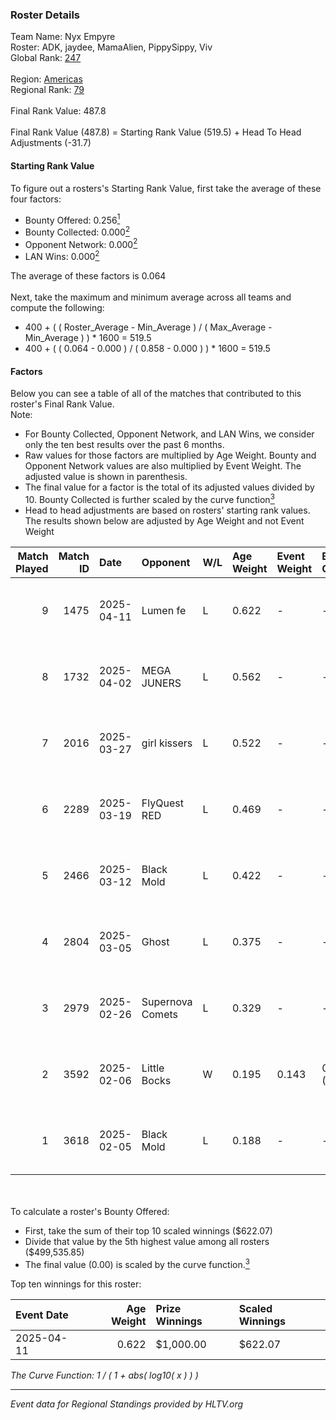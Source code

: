 ### Roster Details<br />
Team Name: Nyx Empyre<br />
Roster: ADK, jaydee, MamaAlien, PippySippy, Viv<br />
Global Rank: [247](../../standings_global_2025_07_07.md)<br />
<br />
Region: [Americas]( ../../standings_americas_2025_07_07.md)<br />
Regional Rank: [79]( ../../standings_americas_2025_07_07.md)<br />
<br />
Final Rank Value:  487.8<br />
<br />
Final Rank Value (487.8) = Starting Rank Value (519.5) + Head To Head Adjustments (-31.7)<br />

#### Starting Rank Value<br />
To figure out a rosters's Starting Rank Value, first take the average of these four factors:<br />
- Bounty Offered: 0.256[<sup>1</sup>](#table2)
- Bounty Collected: 0.000[<sup>2</sup>](#table1)
- Opponent Network: 0.000[<sup>2</sup>](#table1)
- LAN Wins: 0.000[<sup>2</sup>](#table1)

The average of these factors is 0.064<br />
<br />
Next, take the maximum and minimum average across all teams and compute the following:<br />
- 400 + ( ( Roster_Average - Min_Average ) / ( Max_Average - Min_Average ) ) * 1600 = 519.5
- 400 + ( ( 0.064 - 0.000 ) / ( 0.858 - 0.000 ) ) * 1600 = 519.5


#### Factors<br />
Below you can see a table of all of the matches that contributed to this roster's Final Rank Value.<br />
Note:<br />

- For Bounty Collected, Opponent Network, and LAN Wins, we consider only the ten best results over the past 6 months.
- Raw values for those factors are multiplied by Age Weight. Bounty and Opponent Network values are also multiplied by Event Weight. The adjusted value is shown in parenthesis.
- The final value for a factor is the total of its adjusted values divided by 10. Bounty Collected is further scaled by the curve function[<sup>3</sup>](#curveFunction)
- Head to head adjustments are based on rosters' starting rank values. The results shown below are adjusted by Age Weight and not Event Weight
<span id="table1"></span><br />


| Match Played | Match ID | Date       | Opponent         | W/L | Age Weight | Event Weight | Bounty Collected | Opponent Network | LAN Wins  | H2H Adj. | Roster                                  |
| -: | -: | :- | :- | :- | :- | :- | :- | :- | :- | -: | :- |
|            9 |     1475 | 2025-04-11 | Lumen fe         | L   | 0.622      | -            | -                | -                | -         |    -5.91 | ADK, jaydee, MamaAlien, PippySippy, Viv |
|            8 |     1732 | 2025-04-02 | MEGA JUNERS      | L   | 0.562      | -            | -                | -                | -         |    -6.95 | ADK, jaydee, MamaAlien, PippySippy, Viv |
|            7 |     2016 | 2025-03-27 | girl kissers     | L   | 0.522      | -            | -                | -                | -         |    -5.71 | ADK, jaydee, MamaAlien, PippySippy, Viv |
|            6 |     2289 | 2025-03-19 | FlyQuest RED     | L   | 0.469      | -            | -                | -                | -         |    -3.06 | ADK, jaydee, MamaAlien, PippySippy, Viv |
|            5 |     2466 | 2025-03-12 | Black Mold       | L   | 0.422      | -            | -                | -                | -         |    -4.66 | ADK, jaydee, MamaAlien, PippySippy, Viv |
|            4 |     2804 | 2025-03-05 | Ghost            | L   | 0.375      | -            | -                | -                | -         |    -4.33 | ADK, jaydee, MamaAlien, PippySippy, Viv |
|            3 |     2979 | 2025-02-26 | Supernova Comets | L   | 0.329      | -            | -                | -                | -         |    -0.89 | ADK, jaydee, MamaAlien, PippySippy, Viv |
|            2 |     3592 | 2025-02-06 | Little Bocks     | W   | 0.195      | 0.143        | 0.000 (0.000)    | 0.000 (0.000)    | 0 (0.000) |     2.09 | ADK, jaydee, MamaAlien, PippySippy, Viv |
|            1 |     3618 | 2025-02-05 | Black Mold       | L   | 0.188      | -            | -                | -                | -         |    -2.24 | ADK, jaydee, MamaAlien, PippySippy, Viv |

<br />
<span id="table2"></span><br />
To calculate a roster's Bounty Offered:<br />

- First, take the sum of their top 10 scaled winnings ($622.07)
- Divide that value by the 5th highest value among all rosters ($499,535.85)
- The final value (0.00) is scaled by the curve function.[<sup>3</sup>](#curveFunction)

Top ten winnings for this roster:<br />

| Event Date | Age Weight | Prize Winnings | Scaled Winnings |
| :- | -: | :- | :- |
| 2025-04-11 |      0.622 | $1,000.00      | $622.07         |


<span id="curveFunction"></span>_The Curve Function: 1 / ( 1 + abs( log10( x ) ) )_<br />

---
_Event data for Regional Standings provided by HLTV.org_<br />
